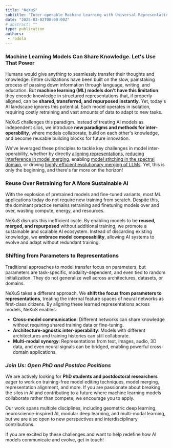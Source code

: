 ```yaml
---
title: "NeXuS" 
subtitle: "Inter-operable Machine Learning with Universal Representations"
date: "2025-03-02T00:00:00Z"
# abstract: ""
type: publication
authors: 
 - rodola
---
```


### Machine Learning Models Can Share Knowledge. Let's Use That Power

Humans would give anything to seamlessly transfer their thoughts and knowledge. Entire civilizations have been built on the slow, painstaking process of passing down information through language, writing, and education. But **machine learning (ML) models don't have this limitation**: they encode knowledge in structured representations that, if properly aligned, can be **shared, transferred, and repurposed instantly**.
Yet, today's AI landscape ignores this potential. Each model operates in isolation, requiring costly retraining and vast amounts of data to adapt to new tasks.

NeXuS challenges this paradigm. Instead of treating AI models as independent silos, we introduce **new paradigms and methods for inter-operability**, where models collaborate, build on each other's knowledge, and become reusable building blocks for future innovation.

We've leveraged these principles to tackle key challenges in model inter-operability, whether by directly [aligning representations](https://gladia.di.uniroma1.it/publication/moschella-relative-representations-2022/), [reducing interference in model merging](https://gladia.di.uniroma1.it/publication/2025-gargiulo-tsv/), enabling [model stitching in the spectral domain](https://gladia.di.uniroma1.it/publication/fumero-2024-fmaps/), or driving [highly efficient evolutionary merging of LLMs](https://gladia.di.uniroma1.it/publication/2025-mencattini-merge3/). Yet, this is only the beginning, and there's far more on the horizon!

### Reuse Over Retraining for A More Sustainable AI

With the explosion of pretrained models and fine-tuned variants, most ML applications today do not require new training from scratch. Despite this, the dominant practice remains retraining and finetuning models over and over, wasting compute, energy, and resources.

NeXuS disrupts this inefficient cycle. By enabling models to be **reused, merged, and repurposed** without additional training, we promote a sustainable and scalable AI ecosystem. Instead of discarding existing knowledge, we **embrace model composability**, allowing AI systems to evolve and adapt without redundant training.

### Shifting from Parameters to Representations

Traditional approaches to model transfer focus on parameters, but parameters are task-specific, modality-dependent, and even tied to random initialization. They do not generalize well across architectures, datasets, or domains.

NeXuS takes a different approach. We **shift the focus from parameters to representations**, treating the internal feature spaces of neural networks as first-class citizens. By aligning these learned representations across models, NeXuS enables:

- **Cross-model communication**: Different networks can share knowledge without requiring shared training data or fine-tuning.
- **Architecture-agnostic inter-operability**: Models with different architectures and training histories can still collaborate.
- **Multi-modal synergy**: Representations from text, images, audio, 3D data, and even neural signals can be bridged, enabling powerful cross-domain applications.

### *Join Us: Open PhD and Postdoc Positions*

We are actively looking for **PhD students and postdoctoral researchers** eager to work on training-free model editing techniques, model merging, representation alignment, and more. If you are passionate about breaking the silos in AI and contributing to a future where machine learning models collaborate rather than compete, we encourage you to apply.  

Our work spans multiple disciplines, including geometric deep learning, neuroscience-inspired AI, modular deep learning, and multi-modal learning, but we are also open to new perspectives and interdisciplinary contributions. 

If you are excited by these challenges and want to help redefine how AI models communicate and evolve, get in touch!
